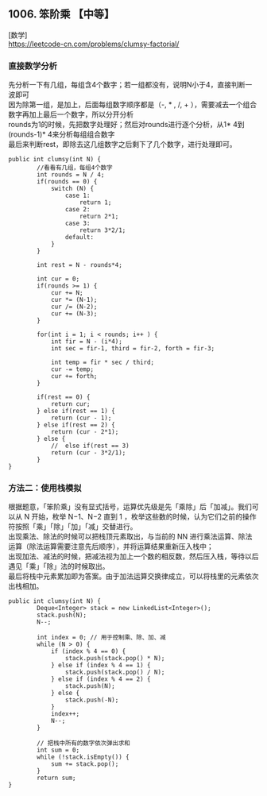 ## 1006. 笨阶乘 【中等】     
[数学]    
https://leetcode-cn.com/problems/clumsy-factorial/     

### 直接数学分析      
先分析一下有几组，每组含4个数字；若一组都没有，说明N小于4，直接判断一波即可       
因为除第一组，是加上，后面每组数字顺序都是（-, * ,  /, + ），需要减去一个组合数字再加上最后一个数字，所以分开分析     
rounds为1的时候，先把数字处理好；然后对rounds进行逐个分析，从1* 4到(rounds-1)* 4来分析每组组合数字       
最后来判断rest，即除去这几组数字之后剩下了几个数字，进行处理即可。      
```
public int clumsy(int N) {
        //看看有几组，每组4个数字
        int rounds = N / 4;
        if(rounds == 0) {
            switch (N) {
                case 1:
                    return 1;
                case 2:
                    return 2*1;
                case 3:
                    return 3*2/1;
                default:
            }
        }

        int rest = N - rounds*4;
        
        int cur = 0;
        if(rounds >= 1) {
            cur += N;
            cur *= (N-1);
            cur /= (N-2);
            cur += (N-3);
        }

        for(int i = 1; i < rounds; i++ ) {
            int fir = N - (i*4);
            int sec = fir-1, third = fir-2, forth = fir-3;
            
            int temp = fir * sec / third;
            cur -= temp;
            cur += forth;
        }

        if(rest == 0) {
            return cur;
        } else if(rest == 1) {
            return (cur - 1);
        } else if(rest == 2) {
            return (cur - 2*1);
        } else {
            //  else if(rest == 3) 
            return (cur - 3*2/1);
        }
}
```

### 方法二：使用栈模拟        
根据题意，「笨阶乘」没有显式括号，运算优先级是先「乘除」后「加减」。我们可以从 N 开始，枚举 N−1、N−2 直到 1 ，枚举这些数的时候，认为它们之前的操作符按照「乘」「除」「加」「减」交替进行。   
出现乘法、除法的时候可以把栈顶元素取出，与当前的 NN 进行乘法运算、除法运算（除法运算需要注意先后顺序），并将运算结果重新压入栈中；   
出现加法、减法的时候，把减法视为加上一个数的相反数，然后压入栈，等待以后遇见「乘」「除」法的时候取出。    
最后将栈中元素累加即为答案。由于加法运算交换律成立，可以将栈里的元素依次出栈相加。     
```
public int clumsy(int N) {
        Deque<Integer> stack = new LinkedList<Integer>();
        stack.push(N);
        N--;

        int index = 0; // 用于控制乘、除、加、减
        while (N > 0) {
            if (index % 4 == 0) {
                stack.push(stack.pop() * N);
            } else if (index % 4 == 1) {
                stack.push(stack.pop() / N);
            } else if (index % 4 == 2) {
                stack.push(N);
            } else {
                stack.push(-N);
            }
            index++;
            N--;
        }

        // 把栈中所有的数字依次弹出求和
        int sum = 0;
        while (!stack.isEmpty()) {
            sum += stack.pop();
        }
        return sum;
}

```





